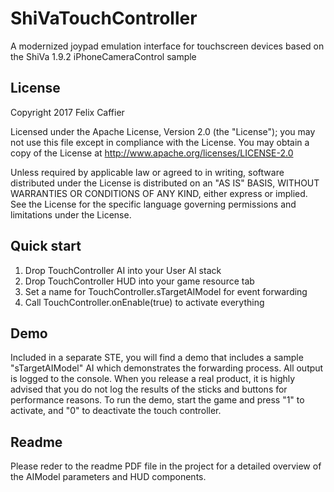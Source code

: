 # ShiVaTouchController
A modernized joypad emulation interface for touchscreen devices
based on the ShiVa 1.9.2 iPhoneCameraControl sample

## License
Copyright 2017 Felix Caffier

Licensed under the Apache License, Version 2.0 (the "License"); you may not use this file except in compliance with the License. You may obtain a copy of the License at
http://www.apache.org/licenses/LICENSE-2.0

Unless required by applicable law or agreed to in writing, software distributed under the License is distributed on an "AS IS" BASIS, WITHOUT WARRANTIES OR CONDITIONS OF ANY KIND, either express or implied. See the License for the specific language governing permissions and limitations under the License. 

## Quick start
1. Drop TouchController AI into your User AI stack
2. Drop TouchController HUD into your game resource tab
3. Set a name for TouchController.sTargetAIModel for event forwarding
4. Call TouchController.onEnable(true) to activate everything

## Demo
Included in a separate STE, you will find a demo that includes a sample "sTargetAIModel" AI which demonstrates the forwarding process. All output is logged to the console. When you release a real product, it is highly advised that you do not log the results of the sticks and buttons for performance reasons. To run the demo, start the game and press "1" to activate, and "0" to deactivate the touch controller.

## Readme
Please reder to the readme PDF file in the project for a detailed overview of the AIModel parameters and HUD components.
